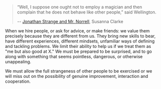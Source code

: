 > “Well, I suppose one ought not to employ a magician and then complain that he does not behave like other people,” said Wellington.
>
> -- [Jonathan Strange and Mr. Norrell](https://amzn.to/3enV17b), Susanna Clarke

When we hire people, or ask for advice, or make friends: we value them precisely because they are different from us. They bring new skills to bear, have different experiences, different mindsets, unfamiliar ways of defining and tackling problems. We limit their ability to help us if we treat them as "me but also good at X." We must be prepared to be surprised, and to go along with something that seems pointless, dangerous, or otherwise unappealing.

We must allow the full strangeness of other people to be exercised or we will miss out on the possibility of genuine improvement, interaction and cooperation.
